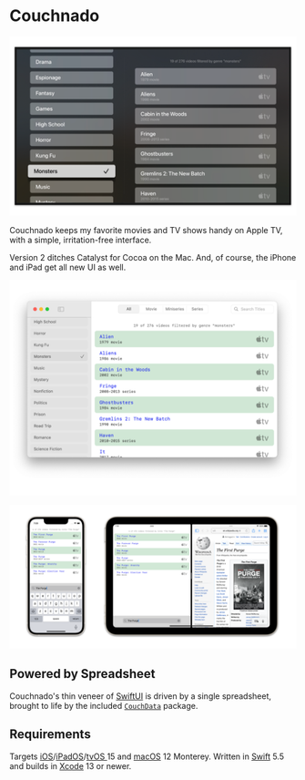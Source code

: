 # Couchnado

![](Couchnado/CouchnadoTV.png)

Couchnado keeps my favorite movies and TV shows handy on Apple TV, with a simple, irritation-free interface.

Version 2 ditches Catalyst for Cocoa on the Mac. And, of course, the iPhone and iPad get all new UI as well.

![](Couchnado/CouchnadoMac.png)

![](Couchnado/Couchnado.png)

## Powered by Spreadsheet

Couchnado's thin veneer of [SwiftUI](https://developer.apple.com/xcode/swiftui) is driven by a single spreadsheet, brought to life by the included [`CouchData`](couchdata/) package.

## Requirements

Targets [iOS](https://developer.apple.com/ios)/[iPadOS](https://developer.apple.com/ipad)/[tvOS ](https://developer.apple.com/tvos) 15 and [macOS](https://developer.apple.com/macos) 12 Monterey. Written in [Swift](https://developer.apple.com/documentation/swift) 5.5 and builds in [Xcode](https://developer.apple.com/xcode) 13 or newer.
